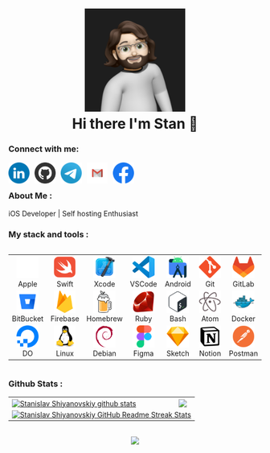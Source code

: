 <div id="header" align="center">
<h1>
<img src="./images/memoji.png" alt="Me" width="200"/>
<br>Hi there I'm Stan 👋
</h1>
</div>

### Connect with me:
<div>
    <a href="https://www.linkedin.com/in/stanly-shiyanovskiy/">
        <img align="left" style="margin-right: 10px;" alt="LinkedIn" width="42px" src="./images/linkedin.svg" />
    </a>
    <a href="https://github.com/st-small/">
        <img align="left" style="margin-right: 10px;" alt="Github" width="42px" src="./images/github.svg" />
    </a>
    <a href="https://t.me/Stan_Shiyanovskiy">
        <img align="left" style="margin-right: 10px;" alt="Telegram" width="42px" src="./images/telegram.svg" />
    </a>
    <a href="mailto:stanly.shiyanovskiy@gmail.com">
        <img align="left" style="margin-right: 10px;" alt="Gmail" width="42px" src="./images/gmail.svg" />
    </a>
    <a href="https://www.facebook.com/stanley.shiyanovskiy/">
        <img align="left" style="margin-right: 10px;" alt="Facebook" width="42px" src="./images/facebook.svg" />
    </a>
    <br>
</div>

<br />

### About Me :

iOS Developer | Self hosting Enthusiast

### My stack and tools :

<div style="display: flex; align-items: flex-start; align: center">
<table align="center" style="table-layout: fixed; width: 100%;">
    <tr>
        <td align="center" width="60">
            <img src="./images/apple-original.png" alt="Apple" width="44" height="44"/>
        <br>Apple
        </td>
        <td align="center" width="60">
            <img src="./images/swift-original.svg" alt="Swift" width="44" height="44"/>
        <br>Swift
        </td>
        <td align="center" width="60">
            <img src="./images/xcode-original.svg" alt="Xcode" width="44" height="44"/>
        <br>Xcode
        </td>
        <td align="center" width="60">
            <img src="./images/vscode-original.svg" alt="VSCode" width="44" height="44"/>
        <br>VSCode
        </td>
        <td align="center" width="60">
            <img src="./images/androidstudio-original.svg" alt="AndroidStudio" width="44" height="44"/>
        <br>Android
        </td>
        <td align="center" width="60">
            <img src="./images/git-original.svg" alt="Git" width="44" height="44"/>
        <br>Git
        </td>
        <td align="center" width=60>
            <img src="./images/gitlab-original.svg" alt="GitLab" width="44" height="44"/>
        <br>GitLab
        </td>
    </tr>
    <tr>
        <td align="center" width=60>
            <img src="./images/bitbucket-original.svg" alt="BitBucket" width="44" height="44"/>
        <br>BitBucket
        </td>
        <td align="center" width=60>
            <img src="./images/firebase-original.svg" alt="Firebase" width="44" height="44"/>
        <br>Firebase
        </td>
        <td align="center" width=60>
            <img src="./images/homebrew-original.svg" alt="Homebrew" width="44" height="44"/>
        <br>Homebrew
        </td>
        <td align="center" width=60>
            <img src="./images/ruby-original.svg" alt="Ruby" width="44" height="44"/>
        <br>Ruby
        </td>
        <td align="center" width="60">
            <img src="./images/bash-original.svg" alt="Bash" width="44" height="44"/>
        <br>Bash
        </td>
        <td align="center" width="60">
            <img src="./images/atom-original.svg" alt="Atom" width="44" height="44"/>
        <br>Atom
        </td>
        <td align="center" width="60">
            <img src="./images/docker-original.svg" alt="Docker" width="44" height="44"/>
        <br>Docker
        </td>
    </tr>
    <tr>
        <td align="center" width="60">
            <img src="./images/digitalocean-original.svg" alt="DO" width="44" height="44"/>
        <br>DO
        </td>
        <td align="center" width="60">
            <img src="./images/linux-original.svg" alt="Linux" width="44" height="44"/>
        <br>Linux
        </td>
        <td align="center" width=60>
            <img src="./images/debian-original.svg" alt="Debian" width="44" height="44"/>
        <br>Debian
        </td>
        <td align="center" width=60>
            <img src="./images/figma-original.svg" alt="Figma" width="44" height="44"/>
        <br>Figma
        </td>
        <td align="center" width=60>
            <img src="./images/sketch-original.svg" alt="Sketch" width="44" height="44"/>
        <br>Sketch
        </td>
        <td align="center" width=60>
            <img src="./images/notion-original.svg" alt="Notion" width="44" height="44"/>
        <br>Notion
        </td>
        <td align="center" width=60>
            <img src="./images/postman-original.svg" alt="Postman" width="44" height="44"/>
        <br>Postman
        </td>
    </tr>
</table>
</div>

### Github Stats :

<table align="center">
  <tr>
  <td>
  <a href="https://github.com/st-small/github-readme-stats"><img align="center" src="https://github-readme-stats.vercel.app/api?username=st-small&show_icons=true&include_all_commits=true&theme=buefy&hide_border=true" alt="Stanislav Shiyanovskiy github stats" /></a>
  </td>
  <td>
  <a href="https://github.com/st-small/github-readme-stats"><img align="center" src="https://github-readme-stats.vercel.app/api/top-langs/?username=st-small&layout=compact&theme=buefy&hide_border=true" /></a>
  </td>
  </tr>
  <tr>
  <td colspan=2 align="center">
  <a href="https://git.io/streak-stats"> <img src="https://github-readme-streak-stats-eight.vercel.app/?user=st-small&hide_border=true&background=f6f8fa&currStreakLabel=000000&date_format=j%20M%5B%20Y%5D" alt="Stanislav Shiyanovskiy GitHub Readme Streak Stats" /> </a>
  </td>
  </tr>
</table>

<br>

<div align="center">
<a href="https://u8views.com/github/st-small"><img src="https://u8views.com/api/v1/github/profiles/1850189/views/day-week-month-total-count.svg"></a>
</div>

<br>

<div>
<SocialIcon url="https://linkedin.com/in/couetilc" />
</div>